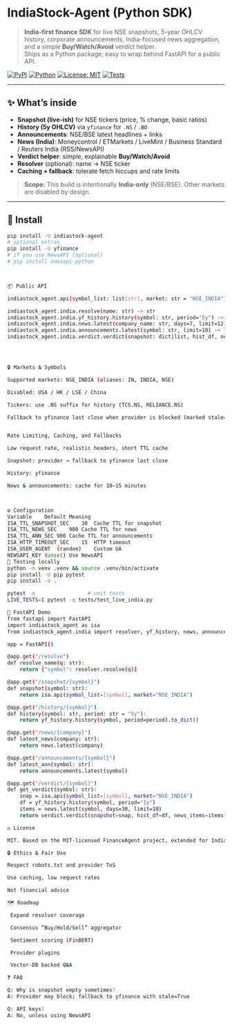 # IndiaStock-Agent (Python SDK)

> **India-first finance SDK** for live NSE snapshots, 5-year OHLCV history, corporate announcements, India-focused news aggregation, and a simple **Buy/Watch/Avoid** verdict helper.  
> Ships as a Python package; easy to wrap behind FastAPI for a public API.

[![PyPI](https://img.shields.io/pypi/v/indiastock-agent.svg)](https://pypi.org/project/indiastock-agent/)
[![Python](https://img.shields.io/pypi/pyversions/indiastock-agent.svg)](https://pypi.org/project/indiastock-agent/)
[![License: MIT](https://img.shields.io/badge/License-MIT-yellow.svg)](#license)
[![Tests](https://img.shields.io/github/actions/workflow/status/<your-gh-username>/india-stock-agent/ci.yml?branch=main)](https://github.com/<your-gh-username>/india-stock-agent/actions)

---

## ✨ What’s inside

- **Snapshot (live-ish)** for NSE tickers (price, % change, basic ratios)  
- **History (5y OHLCV)** via `yfinance` for `.NS` / `.BO`  
- **Announcements**: NSE/BSE latest headlines + links  
- **News (India)**: Moneycontrol / ETMarkets / LiveMint / Business Standard / Reuters India (RSS/NewsAPI)  
- **Verdict helper**: simple, explainable **Buy/Watch/Avoid**  
- **Resolver** (optional): name → NSE ticker  
- **Caching + fallback**: tolerate fetch hiccups and rate limits

> **Scope:** This build is intentionally **India-only** (NSE/BSE). Other markets are disabled by design.

---

## 🧱 Install

```bash
pip install -U indiastock-agent
# optional extras
pip install -U yfinance
# if you use NewsAPI (optional)
# pip install newsapi-python



📦 Public API

indiastock_agent.api(symbol_list: list[str], market: str = "NSE_INDIA") -> dict | list[dict]

indiastock_agent.india.resolve(name: str) -> str
indiastock_agent.india.yf_history.history(symbol: str, period="5y") -> pandas.DataFrame
indiastock_agent.india.news.latest(company_name: str, days=7, limit=12) -> list[dict]
indiastock_agent.india.announcements.latest(symbol: str, limit=10) -> list[dict]
indiastock_agent.india.verdict.verdict(snapshot: dict|list, hist_df, news_items: list) -> dict




🔒 Markets & Symbols

Supported markets: NSE_INDIA (aliases: IN, INDIA, NSE)

Disabled: USA / HK / LSE / China

Tickers: use .NS suffix for history (TCS.NS, RELIANCE.NS)

Fallback to yfinance last close when provider is blocked (marked stale=True)


Rate Limiting, Caching, and Fallbacks

Low request rate, realistic headers, short TTL cache

Snapshot: provider → fallback to yfinance last close

History: yfinance

News & announcements: cache for 10–15 minutes



⚙️ Configuration
Variable	Default	Meaning
ISA_TTL_SNAPSHOT_SEC	30	Cache TTL for snapshot
ISA_TTL_NEWS_SEC	900	Cache TTL for news
ISA_TTL_ANN_SEC	900	Cache TTL for announcements
ISA_HTTP_TIMEOUT_SEC	15	HTTP timeout
ISA_USER_AGENT	(random)	Custom UA
NEWSAPI_KEY	(unset)	Use NewsAPI
🧪 Testing locally
python -m venv .venv && source .venv/bin/activate
pip install -U pip pytest
pip install -e .

pytest -q                 # unit tests
LIVE_TESTS=1 pytest -q tests/test_live_india.py

🧰 FastAPI Demo
from fastapi import FastAPI
import indiastock_agent as isa
from indiastock_agent.india import resolver, yf_history, news, announcements, verdict

app = FastAPI()

@app.get("/resolve")
def resolve_name(q: str):
    return {"symbol": resolver.resolve(q)}

@app.get("/snapshot/{symbol}")
def snapshot(symbol: str):
    return isa.api(symbol_list=[symbol], market="NSE_INDIA")

@app.get("/history/{symbol}")
def history(symbol: str, period: str = "5y"):
    return yf_history.history(symbol, period=period).to_dict()

@app.get("/news/{company}")
def latest_news(company: str):
    return news.latest(company)

@app.get("/announcements/{symbol}")
def latest_ann(symbol: str):
    return announcements.latest(symbol)

@app.get("/verdict/{symbol}")
def get_verdict(symbol: str):
    snap = isa.api(symbol_list=[symbol], market="NSE_INDIA")
    df = yf_history.history(symbol, period="1y")
    items = news.latest(symbol, days=30, limit=10)
    return verdict.verdict(snapshot=snap, hist_df=df, news_items=items)

⚖️ License

MIT. Based on the MIT-licensed FinanceAgent project, extended for India-only workflows.

🔒 Ethics & Fair Use

Respect robots.txt and provider ToS

Use caching, low request rates

Not financial advice

🗺️ Roadmap

 Expand resolver coverage

 Consensus “Buy/Hold/Sell” aggregator

 Sentiment scoring (FinBERT)

 Provider plugins

 Vector-DB backed Q&A

❓ FAQ

Q: Why is snapshot empty sometimes?
A: Provider may block; fallback to yfinance with stale=True

Q: API keys?
A: No, unless using NewsAPI
